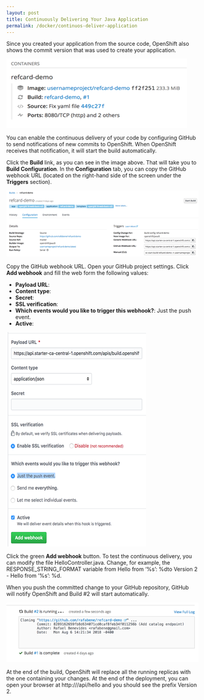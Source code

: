 ```yaml
---
layout: post
title: Continuously Delivering Your Java Application
permalink: /docker/continuos-deliver-application
---
```


Since you created your application from the source code, OpenShift also shows the commit version that was used to create your application.

![](https://github.com/arpit04tripathi/files-cdn/raw/cdn/webservices/docker/containers-created.png)

You can enable the continuous delivery of your code by configuring GitHub to send notifications of new commits to OpenShift. When OpenShift receives that notification, it will start the build automatically.

Click the **Build** link, as you can see in the image above. That will take you to **Build Configuration**. In the **Configuration** tab, you can copy the GitHub webhook URL (located on the right-hand side of the screen under the **Triggers** section).

![](https://github.com/arpit04tripathi/files-cdn/raw/cdn/webservices/docker/builds-config-dashboard.png)

Copy the GitHub webhook URL. Open your GitHub project settings. Click **Add webhook** and fill the web form the following values:
-	**Payload URL**:
-	**Content type**:
-	**Secret**:
-	**SSL verification**:
-	**Which events would you like to trigger this webhook?**: Just the push event.
-	**Active**:

![](https://github.com/arpit04tripathi/files-cdn/raw/cdn/webservices/docker/add-github-webhook.png)

Click the green **Add webhook** button. To test the continuous delivery, you can modify the file HelloController.java. Change, for example, the RESPONSE_STRING_FORMAT variable from Hello from ‘%s’: %dto Version 2 - Hello from ‘%s’: %d.

When you push the committed change to your GitHub repository, GitHub will notify OpenShift and Build #2 will start automatically.

![](https://github.com/arpit04tripathi/files-cdn/raw/cdn/webservices/docker/build-running.png)

At the end of the build, OpenShift will replace all the running replicas with the one containing your changes. At the end of the deployment, you can open your browser at http:///api/hello and you should see the prefix Version 2.

